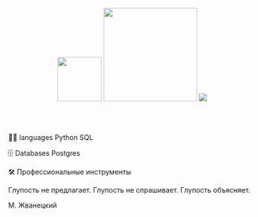 <p align="center">
   
   <img src="https://i.pinimg.com/736x/4f/61/4c/4f614cf2dcbb4e21abcc78b4b148ee9f.jpg" width="90" >
   <img src="https://android-obzor.com/wp-content/uploads/2023/05/1-41-1-768x432.jpg" width="190" >
   <a href="https://github.com/DenverCoder1/readme-typing-svg">
    <img src="https://readme-typing-svg.herokuapp.com?font=Cairo+Play&color=D3D3D3&size=50&center=true&vCenter=true&width=900&height=100&lines=-+Привет!+-;-+Меня_зовут_Кирилл+-;-+Я_занимаюсь_анализом_данных+-;-+Учусь_с&#129414;утками+-">
    
  </a>

<br><br>


👨‍💻  languages
Python SQL

🗄️ Databases
Postgres

🛠️ Профессиональные инструменты  



Глупость не предлагает. Глупость не спрашивает. Глупость объясняет.  

М. Жванецкий
